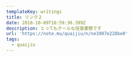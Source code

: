 ```yaml
---
templateKey: writings
title: リンク２
date: 2018-10-09T16:59:30.399Z
description: とってもクールな往復書簡です
url: 'https://note.mu/quaijiu/n/ne1907e228be0'
tags:
  - quaijiu
---
```



